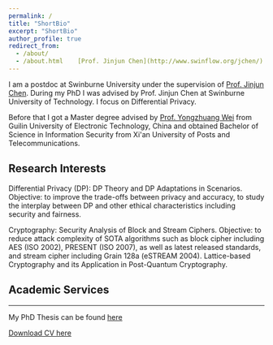 ```yaml
---
permalink: /
title: "ShortBio"
excerpt: "ShortBio"
author_profile: true
redirect_from: 
  - /about/
  - /about.html    [Prof. Jinjun Chen](http://www.swinflow.org/jchen/)
---
```

I am a postdoc at Swinburne University under the supervision of [Prof. Jinjun Chen](http://www.swinflow.org/jchen/). During my PhD I was advised by Prof. Jinjun Chen at Swinburne University of Technology. 
I focus on Differential Privacy.

Before that I got a Master degree advised by [Prof. Yongzhuang Wei](https://dblp.org/pid/96/9555.html) from Guilin
University of Electronic Technology, China and
obtained Bachelor of Science in Information Security
from Xi'an University of Posts and Telecommunications.

## Research Interests
Differential Privacy (DP): DP Theory and DP Adaptations in Scenarios. Objective: to improve the trade-offs
between privacy and accuracy, to study the interplay between DP and other ethical
characteristics including security and fairness. 


Cryptography: Security Analysis of Block and Stream Ciphers. Objective: to reduce attack complexity of
SOTA algorithms such as block cipher including AES (ISO 2002), PRESENT (ISO 2007),
as well as latest released standards, and stream cipher including Grain 128a (eSTREAM
2004). Lattice-based Cryptography and its Application in Post-Quantum Cryptography.

## Academic Services


------

My PhD Thesis can be found [here](/files/Thesis_Ying.pdf)


[Download CV here](/files/Ying_CV.pdf)
